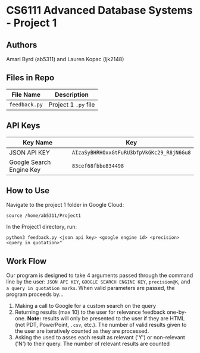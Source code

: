 # CS6111 Advanced Database Systems - Project 1

## Authors
Amari Byrd (ab5311) and Lauren Kopac (ljk2148)

## Files in Repo
|File Name| Description|
|---------|------------|
|`feedback.py`| Project 1 `.py` file|

## API Keys
|Key Name | Key|
|---------|------------|
|JSON API KEY| `AIzaSyBHRHOxxGtFuRU3bfpVkGKc29_R8jN6Gu8`|
|Google Search Engine Key|`83cef68fbbe834498`|

## How to Use
Navigate to the project 1 folder in Google Cloud:

```
source /home/ab5311/Project1
```
In the Project1 directory, run:

```
python3 feedback.py <json api key> <google engine id> <precision> <query in quotation>"
```
## Work Flow
Our program is designed to take 4 arguments passed through the command line by the user: `JSON API KEY`, `GOOGLE SEARCH ENGINE KEY`, `precision@K`, and `a query in quotation marks`. When valid parameters are passed, the program proceeds by...

1. Making a call to Google for a custom search on the query
2. Returning results (max 10) to the user for relevance feedback one-by-one. **Note:** results will only be presented to the user if they are HTML (not PDT, PowerPoint, `.csv`, etc.). The number of valid results given to the user are iteratively counted as they are processed.
3. Asking the used to asses each result as relevant ('Y') or non-relevant ('N') to their query. The number of relevant results are counted 
   
